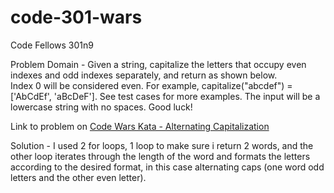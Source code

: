 # code-301-wars
Code Fellows 301n9

Problem Domain -
Given a string, capitalize the letters that occupy even indexes and odd indexes separately, and return as shown below. Index 0 will be considered even.
For example, capitalize("abcdef") = ['AbCdEf', 'aBcDeF']. See test cases for more examples.
The input will be a lowercase string with no spaces.
Good luck!

Link to problem on [Code Wars Kata - Alternating Capitalization](https://www.codewars.com/kata/alternate-capitalization/javascript)

Solution -
I used 2 for loops, 1 loop to make sure i return 2 words, and the other loop iterates through the length of the word and formats the letters according to the desired format, in this case alternating caps (one word odd letters and the other even letter).